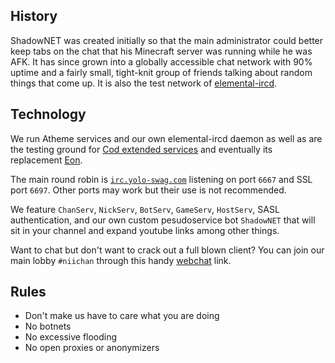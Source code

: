 ## History

ShadowNET was created initially so that the main administrator could better 
keep tabs on the chat that his Minecraft server was running while he was AFK. 
It has since grown into a globally accessible chat network with 90% uptime and 
a fairly small, tight-knit group of friends talking about random things that 
come up. It is also the test network of 
[elemental-ircd](http://github.com/lyska/elemental-ircd).

## Technology

We run Atheme services and our own elemental-ircd daemon as well as are the
testing ground for [Cod extended services](http://github.com/lyska/cod) and 
eventually its replacement [Eon](http://github.com/lyska/eon).

The main round robin is [`irc.yolo-swag.com`](irc://irc.yolo-swag.com) 
listening on port `6667` and SSL port `6697`. Other ports may work but their 
use is not recommended.

We feature `ChanServ`, `NickServ`, `BotServ`, `GameServ`, `HostServ`, SASL 
authentication, and our own custom pesudoservice bot `ShadowNET` that will sit 
in your channel and expand youtube links among other things.

Want to chat but don't want to crack out a full blown client? You can join our 
main lobby `#niichan` through this handy [webchat](webchat.html) link.

## Rules

 - Don't make us have to care what you are doing
 - No botnets
 - No excessive flooding
 - No open proxies or anonymizers

